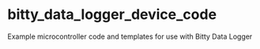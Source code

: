 # bitty_data_logger_device_code
Example microcontroller code and templates for use with Bitty Data Logger
